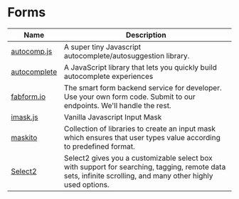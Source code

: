 # Forms

| Name | Description |
| --- | --- |
| [autocomp.js](https://github.com/knadh/autocomp.js) | A super tiny Javascript autocomplete/autosuggestion library. |
| [autocomplete](https://github.com/algolia/autocomplete) | A JavaScript library that lets you quickly build autocomplete experiences |
| [fabform.io](https://fabform.io/) | The smart form backend service for developer. Use your own form code. Submit to our endpoints. We'll handle the rest. |
| [imask.js](https://imask.js.org/) | Vanilla Javascript Input Mask |
| [maskito](https://github.com/taiga-family/maskito) | Collection of libraries to create an input mask which ensures that user types value according to predefined format. |
| [Select2](https://select2.org/) | Select2 gives you a customizable select box with support for searching, tagging, remote data sets, infinite scrolling, and many other highly used options. |